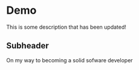 # Demo
This is some description that has been updated!

## Subheader
On my way to becoming a solid sofware developer